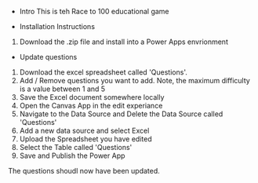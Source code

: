 * Intro
This is teh Race to 100 educational game

* Installation Instructions

1. Download the .zip file and install into a Power Apps envrionment

* Update questions

1. Download the excel spreadsheet called 'Questions'.
2. Add / Remove questions you want to add. Note, the maximum difficulty is a value between 1 and 5
3. Save the Excel document somewhere locally
3. Open the Canvas App in the edit experiance
4. Navigate to the Data Source and Delete the Data Source called 'Questions'
5. Add a new data source and select Excel
6. Upload the Spreadsheet you have edited
7. Select the Table called 'Questions'
8. Save and Publish the Power App

The questions shoudl now have been updated.
